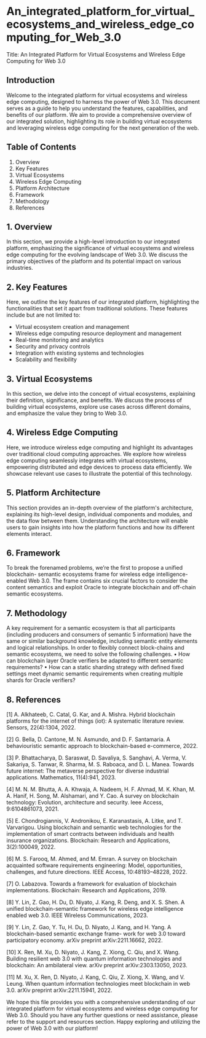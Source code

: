# An_integrated_platform_for_virtual_ecosystems_and_wireless_edge_computing_for_Web_3.0
Title: An Integrated Platform for Virtual Ecosystems and Wireless Edge Computing for Web 3.0

## Introduction

Welcome to the integrated platform for virtual ecosystems and wireless edge computing, designed to harness the power of Web 3.0. This document serves as a guide to help you understand the features, capabilities, and benefits of our platform. We aim to provide a comprehensive overview of our integrated solution, highlighting its role in building virtual ecosystems and leveraging wireless edge computing for the next generation of the web.

## Table of Contents

1. Overview
2. Key Features
3. Virtual Ecosystems
4. Wireless Edge Computing
5. Platform Architecture
6. Framework
7. Methodology
8. References


## 1. Overview

In this section, we provide a high-level introduction to our integrated platform, emphasizing the significance of virtual ecosystems and wireless edge computing for the evolving landscape of Web 3.0. We discuss the primary objectives of the platform and its potential impact on various industries.

## 2. Key Features

Here, we outline the key features of our integrated platform, highlighting the functionalities that set it apart from traditional solutions. These features include but are not limited to:

- Virtual ecosystem creation and management
- Wireless edge computing resource deployment and management
- Real-time monitoring and analytics
- Security and privacy controls
- Integration with existing systems and technologies
- Scalability and flexibility

## 3. Virtual Ecosystems

In this section, we delve into the concept of virtual ecosystems, explaining their definition, significance, and benefits. We discuss the process of building virtual ecosystems, explore use cases across different domains, and emphasize the value they bring to Web 3.0.

## 4. Wireless Edge Computing

Here, we introduce wireless edge computing and highlight its advantages over traditional cloud computing approaches. We explore how wireless edge computing seamlessly integrates with virtual ecosystems, empowering distributed and edge devices to process data efficiently. We showcase relevant use cases to illustrate the potential of this technology.

## 5. Platform Architecture

This section provides an in-depth overview of the platform's architecture, explaining its high-level design, individual components and modules, and the data flow between them. Understanding the architecture will enable users to gain insights into how the platform functions and how its different elements interact.

## 6. Framework

To break the forenamed problems, we’re the first to propose a unified blockchain- semantic ecosystems frame for wireless edge intelligence- enabled Web 3.0. The frame contains six crucial factors to consider the content semantics and exploit Oracle to integrate blockchain and off-chain semantic ecosystems. 

## 7. Methodology
A key requirement for a semantic ecosystem is that all participants (including producers and consumers of semantic 5 information) have the same or similar background knowledge, including semantic entity elements and logical relationships. In order to flexibly connect block-chains and semantic ecosystems, we need to solve the following challenges.
• How can blockchain layer Oracle verifiers be adapted to different semantic requirements?
• How can a static sharding strategy with defined fixed settings meet dynamic semantic requirements when creating multiple shards for Oracle verifiers? 

## 8. References

[1] A. Alkhateeb, C. Catal, G. Kar, and A. Mishra. Hybrid blockchain platforms for the internet of things (iot): A systematic literature review. Sensors, 22(4):1304, 2022. 

[2] G. Bella, D. Cantone, M. N. Asmundo, and D. F. Santamaria. A behaviouristic semantic approach to blockchain-based e-commerce, 2022.

[3] P. Bhattacharya, D. Saraswat, D. Savaliya, S. Sanghavi, A. Verma, V. Sakariya, S. Tanwar, R. Sharma, M. S. Raboaca, and D. L. Manea. Towards future internet: The metaverse perspective for diverse industrial applications. Mathematics, 11(4):941, 2023.

[4] M. N. M. Bhutta, A. A. Khwaja, A. Nadeem, H. F. Ahmad, M. K. Khan, M. A. Hanif, H. Song, M. Alshamari, and Y. Cao. A survey on blockchain technology: Evolution, architecture and security. Ieee Access, 9:6104861073, 2021.

[5] E. Chondrogiannis, V. Andronikou, E. Karanastasis, A. Litke, and T. Varvarigou. Using blockchain and semantic web technologies for the implementation of smart contracts between individuals and health insurance organizations. Blockchain: Research and Applications, 3(2):100049, 2022.

[6] M. S. Farooq, M. Ahmed, and M. Emran. A survey on blockchain acquainted software requirements engineering: Model, opportunities, challenges, and future directions. IEEE Access, 10:48193–48228, 2022.

[7] O. Labazova. Towards a framework for evaluation of blockchain implementations. Blockchain: Research and Applications, 2019.

[8] Y. Lin, Z. Gao, H. Du, D. Niyato, J. Kang, R. Deng, and X. S. Shen. A unified blockchain-semantic framework for wireless edge intelligence enabled web 3.0. IEEE Wireless Communications, 2023.

[9] Y. Lin, Z. Gao, Y. Tu, H. Du, D. Niyato, J. Kang, and H. Yang. A blockchain-based semantic exchange frame- work for web 3.0 toward participatory economy. arXiv preprint arXiv:2211.16662, 2022.

[10] X. Ren, M. Xu, D. Niyato, J. Kang, Z. Xiong, C. Qiu, and X. Wang. Building resilient web 3.0 with quantum information technologies and blockchain: An ambilateral view. arXiv preprint arXiv:2303.13050, 2023.

[11] M. Xu, X. Ren, D. Niyato, J. Kang, C. Qiu, Z. Xiong, X. Wang, and V. Leung. When quantum information technologies meet blockchain in web 3.0. arXiv preprint arXiv:2211.15941, 2022.


We hope this file provides you with a comprehensive understanding of our integrated platform for virtual ecosystems and wireless edge computing for Web 3.0. Should you have any further questions or need assistance, please refer to the support and resources section. Happy exploring and utilizing the power of Web 3.0 with our platform!
